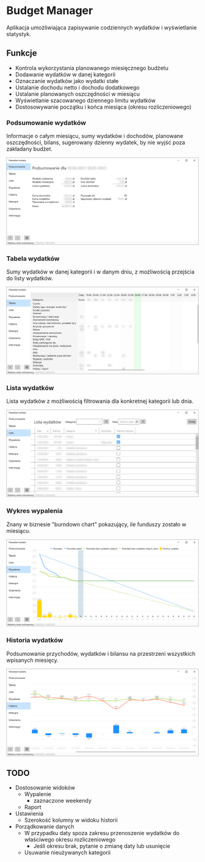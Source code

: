 # Budget Manager

Aplikacja umożliwiająca zapisywanie codziennych wydatków i wyświetlanie statystyk.

## Funkcje

- Kontrola wykorzystania planowanego miesięcznego budżetu
- Dodawanie wydatków w danej kategorii
- Oznaczanie wydatków jako wydatki stałe
- Ustalanie dochodu netto i dochodu dodatkowego
- Ustalanie planowanych oszczędności w miesiącu
- Wyświetlanie szacowanego dziennego limitu wydatków
- Dostosowywanie początku i końca miesiąca (okresu rozliczeniowego)

### Podsumowanie wydatków

Informacje o całym miesiącu, sumy wydatków i dochodów, planowane oszczędności, bilans, sugerowany dzienny wydatek, by nie wyjść poza zakładany budżet.

![Wydatki miesięczne](doc/s1.png)

### Tabela wydatków

Sumy wydatków w danej kategorii i w danym dniu, z możliwością przejścia do listy wydatków.

![Wykres wypalenia](doc/s2.png)

### Lista wydatków

Lista wydatków z możliwością filtrowania dla konkretnej kategorii lub dnia.

![Wykres wypalenia](doc/s3.png)

### Wykres wypalenia

Znany w biznesie "burndown chart" pokazujący, ile funduszy zostało w miesiącu.

![Wykres wypalenia](doc/s4.png)

### Historia wydatków

Podsumowanie przychodów, wydatków i bilansu na przestrzeni wszystkich wpisanych miesięcy.

![Wykres wypalenia](doc/s5.png)

## TODO

- Dostosowanie widoków
  - Wypalenie
    - zaznaczone weekendy
  - Raport
- Ustawienia
  - Szerokość kolumny w widoku historii
- Porządkowanie danych
  - W przypadku daty spoza zakresu przenoszenie wydatków do właściwego okresu rozliczeniowego
    - Jeśli okresu brak, pytanie o zmianę daty lub usunięcie
  - Usuwanie nieużywanych kategorii
